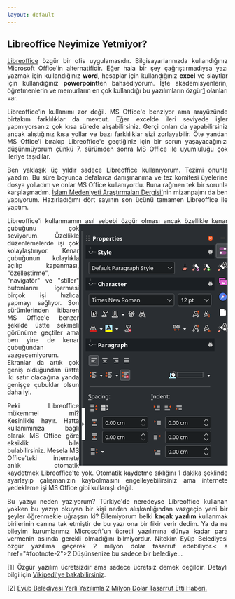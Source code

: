 ```yaml
---
layout: default
---
```


<style>
    img {
      float: right;
      margin: 0px;
    }

    p {
      text-align: justify;
    }
  </style>

## Libreoffice Neyimize Yetmiyor?

<a target="_blank" href="https://tr.libreoffice.org/">Libreoffice</a> özgür bir ofis uygulamasıdır. <!--more--> Bilgisayarlarınızda kullandığınız Microsoft Office'in alternatifidir. Eğer hala bir şey çağrıştırmadıysa yazı yazmak için kullandığınız **word**, hesaplar için kullandığınız **excel** ve slaytlar için kullandığınız **powerpoint**ten bahsediyorum. İşte akademisyenlerin, öğretmenlerin ve memurların en çok kullandığı bu yazılımların özgür<a href="#footnote-1">1</a> olanları var.

Libreoffice'in kullanımı zor değil. MS Office'e benziyor ama arayüzünde birtakım farklılıklar da mevcut. Eğer excelde ileri seviyede işler yapmıyorsanız çok kısa sürede alışabilirsiniz. Gerçi onları da yapabilirsiniz ancak alıştığınız kısa yollar ve bazı farklılıklar sizi zorlayabilir. Öte yandan MS Office'i bırakıp Libreoffice'e geçtiğiniz için bir sorun yaşayacağınızı düşünmüyorum çünkü 7. sürümden sonra MS Office ile uyumluluğu çok ileriye taşıdılar. 

Ben yaklaşık üç yıldır sadece Libreoffice kullanıyorum. Tezimi onunla yazdım. Bu süre boyunca defalarca danışmanıma ve tez komitesi üyelerine dosya yolladım ve onlar MS Office kullanıyordu. Buna rağmen tek bir sorunla karşılaşmadım. <a target="_blank" href="https://dergipark.org.tr/en/pub/imad">İslam Medeniyeti Araştırmaları Dergisi'</a>nin mizanpajını da ben yapıyorum. Hazırladığımı dört sayının son üçünü tamamen Libreoffice ile yaptım. 

<p>Libreoffice'i kullanmamın asıl sebebi özgür olması ancak özellikle kenar çubuğunu <img src="/assets/images/libreoffice_sidebar.png" alt="libreoffice writer sidebar"> çok seviyorum. Özellikle düzenlemelerde işi çok kolaylaştırıyor. Kenar çubuğunun kolaylıkla açılıp kapanması, "özelleştirme", "navigatör" ve "stiller" butonlarını içermesi birçok işi hızlıca yapmayı sağlıyor. Son sürümlerinden itibaren MS Office'e benzer şekilde üstte sekmeli görünüme geçtiler ama ben yine de kenar çubuğundan vazgeçemiyorum. Ekranlar da artık çok geniş olduğundan üstte iki satır olacağına yanda genişçe çubuklar olsun daha iyi.</p>

<p>Peki Libreoffice mükemmel mi? Kesinlikle hayır. Hatta kullanımınıza bağlı olarak MS Office göre eksiklik bile bulabilirsiniz. Mesela MS Office'teki internete anlık otomatik kaydetmek Libreoffice'te yok. Otomatik kaydetme sıklığını 1 dakika şeklinde ayarlayıp çalışmanızın kaybolmasını engelleyebilirsiniz ama internete yedekleme işi MS Office gibi kullanışlı değil.</p>

Bu yazıyı neden yazıyorum? Türkiye'de neredeyse Libreoffice kullanan yokken bu yazıyı okuyan bir kişi neden alışkanlığından vazgeçip yeni bir şeyler öğrenmekle uğraşsın ki? Bilemiyorum belki **kaçak yazılım** kullanmak birilerinin canına tak etmiştir de bu yazı ona bir fikir verir dedim. Ya da ne bileyim kurumlarımız Microsoft'un ücretli yazılımına dünya kadar para vermenin aslında gerekli olmadığını bilmiyordur. Nitekim Eyüp Belediyesi özgür yazılıma geçerek 2 milyon dolar tasarruf edebiliyor.< a href="#footnote-2">2</a> Düşünsenize bu sadece bir belediye...


<p id="footnote-1">[1] Özgür yazılım ücretsizdir ama sadece ücretsiz demek değildir. Detaylı bilgi için <a target="_blank" href="https://tr.wikipedia.org/wiki/%C3%96zg%C3%BCr_yaz%C4%B1l%C4%B1m">Vikipedi'ye bakabilirsiniz</a>.</p>
<p id="footnote-2">[2] <a target="_blank" href="https://www.aa.com.tr/tr/sirkethaberleri/belediye/eyupsultan-yerli-yazilimla-2-milyon-dolar-tasarruf-etti/645993">Eyüb Belediyesi Yerli Yazılımla 2 Milyon Dolar Tasarruf Etti Haberi.</a></p>
